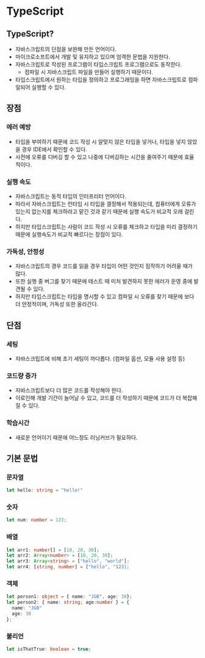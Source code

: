 # TypeScript
## TypeScript?
* 자바스크립트의 단점을 보완해 만든 언어이다.
* 마이크로소프트에서 개발 및 유지하고 있으며 엄격한 문법을 지원한다.
* 자바스크립트로 작성된 프로그램이 타입스크립트 프로그램으로도 동작한다.
  * 컴파일 시 자바스크립트 파일을 만들어 실행하기 때문이다.
* 타입스크립트에서 원하는 타입을 정의하고 프로그래밍을 하면 자바스크립트로 컴파일되어 실행할 수 있다.

## 장점
### 에러 예방
* 타입을 부여하기 때문에 코드 작성 시 알맞지 않은 타입을 넣거나, 타입을 넣지 않았을 경우 IDE에서 확인할 수 있다.
* 사전에 오류를 디버깅 할 수 있고 나중에 디버깅하는 시간을 줄여주기 때문에 효율적이다.

### 실행 속도
* 자바스크립트는 동적 타입의 인터프리터 언어이다.
* 따라서 자바스크립트는 런타임 시 타입을 결정해서 적용되는데, 컴퓨터에게 오류가 있는지 없는지를 체크하라고 맡긴 것과 같기 때문에 실행 속도가 비교적 오래 걸린다.
* 하지만 타입스크립트는 사람이 코드 작성 시 오류를 체크하고 타입을 미리 결정하기 때문에 실행속도가 비교적 빠르다는 장점이 있다.

### 가독성, 안정성
* 자바스크립트의 경우 코드를 읽을 경우 타입이 어떤 것인지 짐작하기 어려울 때가 많다.
* 또한 실행 중 버그를 찾기 때문에 테스트 때 미처 발견하지 못한 에러가 운영 중에 발견될 수 있다.
* 하지만 타입스크립트는 타입을 명시할 수 있고 컴파일 시 오류를 찾기 때문에 보다 더 안정적이며, 가독성 또한 올라간다.

## 단점
### 세팅
* 자바스크립트에 비해 초기 세팅이 까다롭다. (컴파일 옵션, 모듈 사용 설정 등)

### 코드량 증가
* 자바스크립트보다 더 많은 코드를 작성해야 한다.
* 이로인해 개발 기간이 늘어날 수 있고, 코드를 더 작성하기 때문에 코드가 더 복잡해 질 수 있다.

### 학습시간
* 새로운 언어이기 때문에 어느정도 러닝커브가 필요하다.

## 기본 문법
### 문자열
```typescript
let hello: string = "hello!"
```

### 숫자
```typescript
let num: number = 123;
```

### 배열
```typescript
let arr1: number[] = [10, 20, 30];
let arr2: Array<number> = [10, 20, 30];
let arr3: Array<string> = ["hello", "world"];
let arr4: [string, number] = ["hello", "123];
```

### 객체
```typescript
let person1: object = { name: "JGB", age: 30};
let person2: { name: string; age:number } = {
  name: "JGB"
  age: 30
};
```
### 불리언
```typescript
let isThatTrue: boolean = true;
```